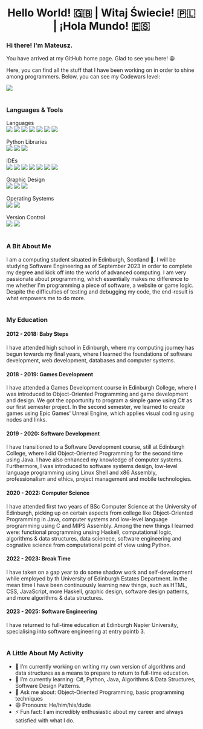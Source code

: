 <h1 align="center">Hello World! 🇬🇧 | Witaj Świecie! 🇵🇱  | ¡Hola Mundo! 🇪🇸</h1> <!------------------------------>
<!---------------------------------------------------------------------------------------------------------------------------->
<div class=".intro">
  <h3>Hi there! I'm Mateusz.</h3>

  <p>You have arrived at my GitHub home page. Glad to see you here! 😀</p>

  <p>Here, you can find all the stuff that I have been working on in order to shine among programmers. Below, you can see my Codewars level:</p>

  <img src="https://www.codewars.com/users/OwlZeroOne/badges/small">
</div>
<!---------------------------------------------------------------------------------------------------------------------------->
<h1></h1> <!------------------------------------------------------------------------------------------------------------------>
<!---------------------------------------------------------------------------------------------------------------------------->
<div class=".tools">
  <h3>Languages & Tools</h3>
  <p>
    Languages<br>
    <img src="https://img.shields.io/badge/Haskell-5e5086?style=for-the-badge&logo=haskell&logoColor=white">
    <img src="https://img.shields.io/badge/c%23-%23239120.svg?style=for-the-badge&logo=c-sharp&logoColor=white">
    <img src="https://img.shields.io/badge/java-%23ED8B00.svg?style=for-the-badge&logo=openjdk&logoColor=white">
    <img src="https://img.shields.io/badge/python-3670A0?style=for-the-badge&logo=python&logoColor=ffdd54">
    <img src="https://img.shields.io/badge/javascript-%23323330.svg?style=for-the-badge&logo=javascript&logoColor=%23F7DF1E">
    <img src="https://img.shields.io/badge/html5-%23E34F26.svg?style=for-the-badge&logo=html5&logoColor=white">
    <img src="https://img.shields.io/badge/css3-%231572B6.svg?style=for-the-badge&logo=css3&logoColor=white">
  </p>
  <p>
    Python Libraries<br>
    <img src="https://img.shields.io/badge/Matplotlib-%23ffffff.svg?style=for-the-badge&logo=Matplotlib&logoColor=black">
    <img src="https://img.shields.io/badge/numpy-%23013243.svg?style=for-the-badge&logo=numpy&logoColor=white">
    <img src="https://img.shields.io/badge/pandas-%23150458.svg?style=for-the-badge&logo=pandas&logoColor=white">
  </p>
  <p>
    IDEs<br>
    <img src="https://img.shields.io/badge/IntelliJIDEA-000000.svg?style=for-the-badge&logo=intellij-idea&logoColor=white">
    <img src="https://img.shields.io/badge/pycharm-143?style=for-the-badge&logo=pycharm&logoColor=black&color=black&labelColor=green">
    <img src="https://img.shields.io/badge/Rider-000000.svg?style=for-the-badge&logo=Rider&logoColor=white&color=black&labelColor=crimson">
    <img src="https://img.shields.io/badge/Visual%20Studio%20Code-0078d7.svg?style=for-the-badge&logo=visual-studio-code&logoColor=white">
    <img src="https://img.shields.io/badge/Visual%20Studio-5C2D91.svg?style=for-the-badge&logo=visual-studio&logoColor=white">
    <img src="https://img.shields.io/badge/NetBeansIDE-1B6AC6.svg?style=for-the-badge&logo=apache-netbeans-ide&logoColor=white">
    <img src="https://img.shields.io/badge/jupyter-%23FA0F00.svg?style=for-the-badge&logo=jupyter&logoColor=white">
  </p>
  <p>
    Graphic Design<br>
    <img src="https://img.shields.io/badge/adobe%20illustrator-%23FF9A00.svg?style=for-the-badge&logo=adobe%20illustrator&logoColor=white">
    <img src="https://img.shields.io/badge/Inkscape-e0e0e0?style=for-the-badge&logo=inkscape&logoColor=080A13">
    <img src="https://img.shields.io/badge/blender-%23F5792A.svg?style=for-the-badge&logo=blender&logoColor=white">
  </p>
  <p>
    Operating Systems<br>
    <img src="https://img.shields.io/badge/Linux-FCC624?style=for-the-badge&logo=linux&logoColor=black">
    <img src="https://img.shields.io/badge/Windows-0078D6?style=for-the-badge&logo=windows&logoColor=white">
  </p>
  <p>
    Version Control<br>
    <img src="https://img.shields.io/badge/git-%23F05033.svg?style=for-the-badge&logo=git&logoColor=white">
    <img src="https://img.shields.io/badge/github-%23121011.svg?style=for-the-badge&logo=github&logoColor=white">
  </p>
</div>
<!---------------------------------------------------------------------------------------------------------------------------->
<h1></h1> <!------------------------------------------------------------------------------------------------------------------>
<!---------------------------------------------------------------------------------------------------------------------------->
<div class=".about">
  <h3>A Bit About Me</h3>
  <p>
    I am a computing student situated in Edinburgh, Scotland 🏴󠁧󠁢󠁳󠁣󠁴󠁿. I will be studying Software Engineering as of September 2023 in order to complete my degree and kick off into the world of advanced computing. I am very passionate about programming, which essentially makes no difference to me whether I'm programming a piece of software, a website or game logic. Despite the difficulties of testing and debugging my code, the end-result is what empowers me to do more.
  </p>
</div>
<!---------------------------------------------------------------------------------------------------------------------------->
<h1></h1> <!------------------------------------------------------------------------------------------------------------------>
<!---------------------------------------------------------------------------------------------------------------------------->
<div class=".education">
  <h3>My Education</h3>

  <h4>2012 - 2018: Baby Steps</h4>
  <p>
    I have attended high school in Edinburgh, where my computing journey has begun towards my final years, where I learned the foundations of software development, web development, databases and computer systems.
  </p>

  <h4>2018 - 2019: Games Development</h4>
  <p>
    I have attended a Games Development course in Edinburgh College, where I was introduced to Object-Oriented Programming and game development and design. We got the opportunity to program a simple game using C# as our first semester project. In the second semester, we learned to create games using Epic Games' Unreal Engine, which applies visual coding using nodes and links.
  </p>
  
  <h4>2019 - 2020: Software Development</h4>
  <p>
    I have transitioned to a Software Development course, still at Edinburgh College, where I did Object-Oriented Programming for the second time using Java. I have also enhanced my knowledge of computer systems. Furthermore, I was introduced to software systems design, low-level language programming using Linux Shell and x86 Assembly, professionalism and ethics, project management and mobile technologies.
  </p>
  
  <h4>2020 - 2022: Computer Science</h4>
  <p>
  I have attended first two years of BSc Computer Science at the University of Edinburgh, picking up on certain aspects from college like Object-Oriented Programming in Java, computer systems and low-level language programming using C and MIPS Assembly. Among the new things I learned were: functional programming unsing Haskell, computational logic, algorithms & data structures, data scienece, software engineering and cognative science from computational point of view using Python.
  </p>
  
  <h4>2022 - 2023: Break Time</h4>
  <p>
    I have taken on a gap year to do some shadow work and self-development while employed by th University of Edinburgh Estates Department. In the mean time I have been continuously learning new things, such as HTML, CSS, JavaScript, more Haskell, graphic design, software design patterns, and more algorithms & data structures.
  </p>
  
  <h4>2023 - 2025: Software Engineering</h4>
  <p>
    I have returned to full-time education at Edinburgh Napier University, specialising into software engineering at entry pointb 3.
  </p>
</div>
<!---------------------------------------------------------------------------------------------------------------------------->  
<h1></h1> <!------------------------------------------------------------------------------------------------------------------>
<!---------------------------------------------------------------------------------------------------------------------------->
<div class=".activity">
  <h3>A Little About My Activity</h3>

- 🔭 I’m currently working on writing my own version of algorithms and data structures as a means to prepare to return to full-time education.
- 🌱 I’m currently learning: C#, Python, Java, Algorithms & Data Structures, Software Design Patterns.
- 💬 Ask me about: Object-Oriented Programming, basic programming techniques
- 😄 Pronouns: He/him/his/dude
- ⚡ Fun fact: I am incredibly enthusiastic about my career and always satisfied with what I do.
</div>
